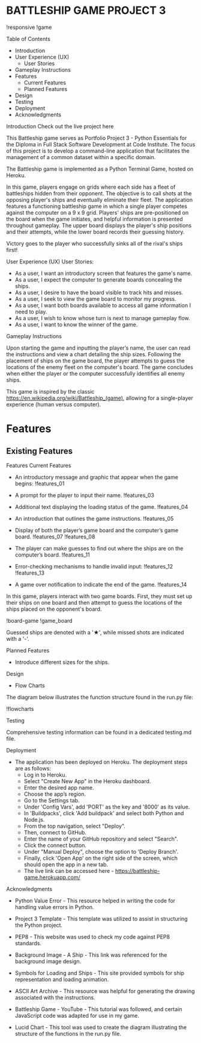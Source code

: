 # BATTLESHIP GAME PROJECT 3

!responsive
!game

Table of Contents

- Introduction
- User Experience (UX)
    - User Stories
- Gameplay Instructions
- Features
    - Current Features
    - Planned Features
- Design
- Testing
- Deployment
- Acknowledgments

Introduction
Check out the live project here

This Battleship game serves as Portfolio Project 3 - Python Essentials for the Diploma in Full Stack Software Development at Code Institute. The focus of this project is to develop a command-line application that facilitates the management of a common dataset within a specific domain.

The Battleship game is implemented as a Python Terminal Game, hosted on Heroku. 

In this game, players engage on grids where each side has a fleet of battleships hidden from their opponent. The objective is to call shots at the opposing player's ships and eventually eliminate their fleet. The application features a functioning battleship game in which a single player competes against the computer on a 9 x 9 grid. Players' ships are pre-positioned on the board when the game initiates, and helpful information is presented throughout gameplay. The upper board displays the player's ship positions and their attempts, while the lower board records their guessing history.

Victory goes to the player who successfully sinks all of the rival's ships first!

User Experience (UX)
User Stories:
- As a user, I want an introductory screen that features the game's name.
- As a user, I expect the computer to generate boards concealing the ships.
- As a user, I desire to have the board visible to track hits and misses.
- As a user, I seek to view the game board to monitor my progress.
- As a user, I want both boards available to access all game information I need to play.
- As a user, I wish to know whose turn is next to manage gameplay flow.
- As a user, I want to know the winner of the game.

Gameplay Instructions

Upon starting the game and inputting the player’s name, the user can read the instructions and view a chart detailing the ship sizes. Following the placement of ships on the game board, the player attempts to guess the locations of the enemy fleet on the computer's board. The game concludes when either the player or the computer successfully identifies all enemy ships.

This game is inspired by the classic https://en.wikipedia.org/wiki/Battleship_(game), allowing for a single-player experience (human versus computer).

# Features
## Existing Features

Features
Current Features

- An introductory message and graphic that appear when the game begins:
!features_01

- A prompt for the player to input their name.
!features_03

- Additional text displaying the loading status of the game. 
!features_04

- An introduction that outlines the game instructions.
!features_05

- Display of both the player’s game board and the computer’s game board.
!features_07
!features_08

- The player can make guesses to find out where the ships are on the computer’s board.
!features_11

- Error-checking mechanisms to handle invalid input:
!features_12
!features_13

- A game over notification to indicate the end of the game.
!features_14

In this game, players interact with two game boards. First, they must set up their ships on one board and then attempt to guess the locations of the ships placed on the opponent's board. 

!board-game !game_board

Guessed ships are denoted with a '★', while missed shots are indicated with a '-'.

Planned Features
- Introduce different sizes for the ships.

Design
- Flow Charts

The diagram below illustrates the function structure found in the run.py file:

!flowcharts

Testing

Comprehensive testing information can be found in a dedicated testing.md file.

Deployment

- The application has been deployed on Heroku. The deployment steps are as follows:
    - Log in to Heroku.
    - Select "Create New App" in the Heroku dashboard.
    - Enter the desired app name.
    - Choose the app’s region.
    - Go to the Settings tab.
    - Under 'Config Vars', add 'PORT' as the key and '8000' as its value.
    - In 'Buildpacks', click 'Add buildpack' and select both Python and Node.js.
    - From the top navigation, select "Deploy".
    - Then, connect to GitHub.
    - Enter the name of your GitHub repository and select "Search".
    - Click the connect button.
    - Under "Manual Deploy", choose the option to 'Deploy Branch'.
    - Finally, click 'Open App' on the right side of the screen, which should open the app in a new tab.
    - The live link can be accessed here - https://battleship-game.herokuapp.com/

Acknowledgments

- Python Value Error - This resource helped in writing the code for handling value errors in Python.

- Project 3 Template - This template was utilized to assist in structuring the Python project.
- PEP8 - This website was used to check my code against PEP8 standards.
- Background Image - A Ship - This link was referenced for the background image design.
- Symbols for Loading and Ships - This site provided symbols for ship representation and loading animation.
- ASCII Art Archive - This resource was helpful for generating the drawing associated with the instructions.
- Battleship Game - YouTube - This tutorial was followed, and certain JavaScript code was adapted for use in my game.
- Lucid Chart - This tool was used to create the diagram illustrating the structure of the functions in the run.py file.




